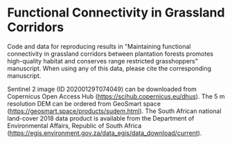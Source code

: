 # Functional Connectivity in Grassland Corridors
Code and data for reproducing results in "Maintaining functional connectivity in grassland corridors between plantation forests promotes high-quality habitat and conserves range restricted grasshoppers" manuscript. When using any of this data, please cite the corresponding manuscript.

Sentinel 2 image (ID 20200129T074049) can be downloaded from Copernicus Open Access Hub (https://scihub.copernicus.eu/dhus). The 5 m resolution DEM can be ordered from GeoSmart space (https://geosmart.space/products/sudem.html). The South African national land-cover 2018 data product is available from the Department of Environmental Affairs, Republic of South Africa (https://egis.environment.gov.za/data_egis/data_download/current).
